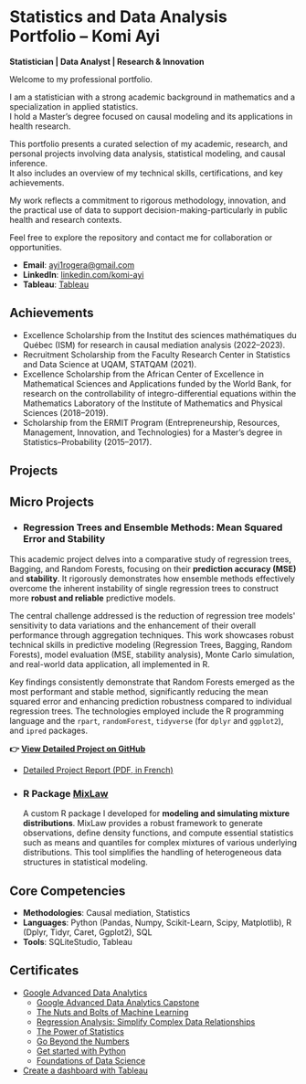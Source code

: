 # Statistics and Data Analysis Portfolio – Komi Ayi  
**Statistician | Data Analyst | Research & Innovation**

Welcome to my professional portfolio.

I am a statistician with a strong academic background in mathematics and a specialization in applied statistics.  
I hold a Master’s degree focused on causal modeling and its applications in health research.

This portfolio presents a curated selection of my academic, research, and personal projects involving data analysis, statistical modeling, and causal inference.  
It also includes an overview of my technical skills, certifications, and key achievements.

My work reflects a commitment to rigorous methodology, innovation, and the practical use of data to support decision-making-particularly in public health and research contexts.

Feel free to explore the repository and contact me for collaboration or opportunities.

- **Email**: [ayi1rogera@gmail.com](ayi1rogera@gmail.com)
- **LinkedIn**: [linkedin.com/komi-ayi](https://www.linkedin.com/in/komi-ayi/)
- **Tableau**: [Tableau](https://public.tableau.com/app/profile/komi.ayi/vizzes)

## Achievements
- Excellence Scholarship from the Institut des sciences mathématiques du Québec (ISM) for research in causal mediation analysis (2022–2023).
- Recruitment Scholarship from the Faculty Research Center in Statistics and Data Science at UQAM, STATQAM (2021).
- Excellence Scholarship from the African Center of Excellence in Mathematical Sciences and Applications funded by the World Bank, for research on the controllability of integro-differential equations within the Mathematics Laboratory of the Institute of Mathematics and Physical Sciences (2018–2019).
- Scholarship from the ERMIT Program (Entrepreneurship, Resources, Management, Innovation, and Technologies) for a Master’s degree in Statistics–Probability (2015–2017).

## Projects

## Micro Projects
- ### **Regression Trees and Ensemble Methods: Mean Squared Error and Stability**

This academic project delves into a comparative study of regression trees, Bagging, and Random Forests, focusing on their **prediction accuracy (MSE)** and **stability**. It rigorously demonstrates how ensemble methods effectively overcome the inherent instability of single regression trees to construct more **robust and reliable** predictive models.

The central challenge addressed is the reduction of regression tree models' sensitivity to data variations and the enhancement of their overall performance through aggregation techniques. This work showcases robust technical skills in predictive modeling (Regression Trees, Bagging, Random Forests), model evaluation (MSE, stability analysis), Monte Carlo simulation, and real-world data application, all implemented in R.

Key findings consistently demonstrate that Random Forests emerged as the most performant and stable method, significantly reducing the mean squared error and enhancing prediction robustness compared to individual regression trees. The technologies employed include the R programming language and the `rpart`, `randomForest`, `tidyverse` (for `dplyr` and `ggplot2`), and `ipred` packages.

  **👉 [View Detailed Project on GitHub](https://github.com/komiayi/regression-trees-ensemble-methods)**
  * [Detailed Project Report (PDF, in French)](https://github.com/komiayi/regression-trees-ensemble-methods/blob/main/docs/Ayi_Projet_MAT8886_Commentaires.pdf)

- ### **R Package** [**MixLaw**](https://github.com/komiayi/MixLaw)
  A custom R package I developed for **modeling and simulating mixture distributions**. MixLaw provides a robust framework to generate observations, define density functions, and compute essential statistics such as means and quantiles for complex mixtures of various underlying distributions. This tool simplifies the handling of heterogeneous data structures in statistical modeling.
    
## Core Competencies
- **Methodologies**: Causal mediation, Statistics
- **Languages**: Python (Pandas, Numpy, Scikit-Learn, Scipy, Matplotlib), R (Dplyr, Tidyr, Caret, Ggplot2), SQL
- **Tools**: SQLiteStudio, Tableau

## Certificates
- [Google Advanced Data Analytics](https://www.coursera.org/account/accomplishments/professional-cert/93YW7B6ODR0U)
    - [Google Advanced Data Analytics Capstone](https://www.coursera.org/account/accomplishments/verify/HEFB7OM479ZC)
    - [The Nuts and Bolts of Machine Learning](https://www.coursera.org/account/accomplishments/verify/NHM4UFCKSGK3)
    - [Regression Analysis: Simplify Complex Data Relationships](https://coursera.org/share/ba480a8f8584086658c4aaf443656cd9)
    - [The Power of Statistics](https://www.coursera.org/account/accomplishments/verify/1VZPPBSZW8VZ)
    - [Go Beyond the Numbers](https://www.coursera.org/account/accomplishments/verify/KTGLU02ZLC2K)
    - [Get started with Python](https://www.coursera.org/account/accomplishments/verify/VLJML8RZZDJA)
    - [Foundations of Data Science](https://www.coursera.org/account/accomplishments/verify/2REIFKX25FFF)
- [Create a dashboard with Tableau]()
